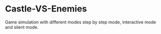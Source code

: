 # Castle-VS-Enemies

Game simulation with different modes step by step mode, interactive mode and silent mode.

